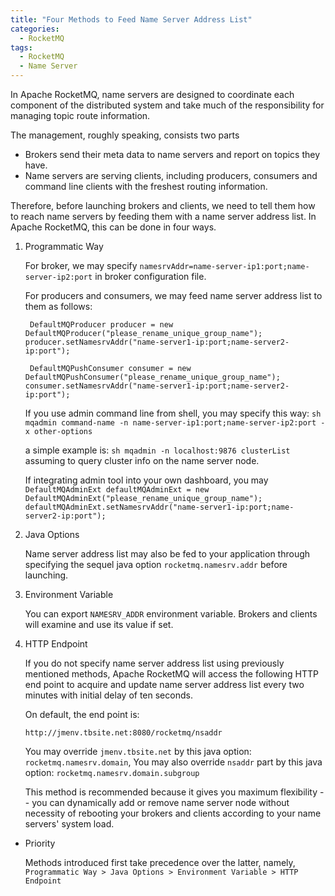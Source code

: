 ```yaml
---
title: "Four Methods to Feed Name Server Address List"
categories:
  - RocketMQ
tags:
  - RocketMQ
  - Name Server
---
```


In Apache RocketMQ, name servers are designed to coordinate each component of the distributed system
and take much of the responsibility for managing topic route information.

The management, roughly speaking, consists two parts
- Brokers send their meta data to name servers and report on topics they have.
- Name servers are serving clients, including producers, consumers and command line clients with the freshest routing information.

Therefore, before launching brokers and clients, we need to tell them how to reach name servers by feeding them with a name server address list.
In Apache RocketMQ, this can be done in four ways.

1. Programmatic Way

   For broker, we may specify `namesrvAddr=name-server-ip1:port;name-server-ip2:port` in broker configuration file.
   
   For producers and consumers, we may feed name server address list to them as follows:
   
   `
   DefaultMQProducer producer = new DefaultMQProducer("please_rename_unique_group_name");
   producer.setNamesrvAddr("name-server1-ip:port;name-server2-ip:port");`
   
   `
   DefaultMQPushConsumer consumer = new DefaultMQPushConsumer("please_rename_unique_group_name");
   consumer.setNamesrvAddr("name-server1-ip:port;name-server2-ip:port");`
   
   If you use admin command line from shell, you may specify this way:
   `sh mqadmin command-name -n name-server-ip1:port;name-server-ip2:port -x other-options`
   
   a simple example is:
   `sh mqadmin -n localhost:9876 clusterList`
   assuming to query cluster info on the name server node.
   
   If integrating admin tool into your own dashboard, you may
   `DefaultMQAdminExt defaultMQAdminExt = new DefaultMQAdminExt("please_rename_unique_group_name");
    defaultMQAdminExt.setNamesrvAddr("name-server1-ip:port;name-server2-ip:port");`
    
    
2. Java Options

    Name server address list may also be fed to your application through specifying the sequel java option 
    `rocketmq.namesrv.addr` before launching.
    
3. Environment Variable

   You can export `NAMESRV_ADDR` environment variable. Brokers and clients will examine and use its value if set.
    
    
4. HTTP Endpoint

    If you do not specify name server address list using previously mentioned methods, Apache RocketMQ will access
     the following HTTP end point to acquire and update name server address list every two minutes with initial delay of
     ten seconds.
    
    On default, the end point is:
    
    `http://jmenv.tbsite.net:8080/rocketmq/nsaddr`
    
    You may override `jmenv.tbsite.net` by this java option: `rocketmq.namesrv.domain`,
    You may also override `nsaddr` part by this java option: `rocketmq.namesrv.domain.subgroup`
    
    This method is recommended because it gives you maximum flexibility -- you can dynamically add or 
    remove name server node without necessity of rebooting your brokers and clients according to your name servers'
    system load.
     
     
*  Priority

    Methods introduced first take precedence over the latter, namely, <br>
    `Programmatic Way > Java Options > Environment Variable > HTTP Endpoint`